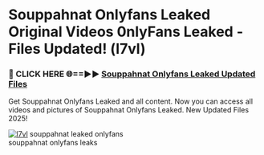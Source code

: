 # Souppahnat Onlyfans Leaked Original Videos 0nlyFans Leaked - Files Updated! (l7vl)

<h3>🔴 CLICK HERE 🌐==►► <a href="https://tinyurl.com/2jnfzry5" rel="nofollow">Souppahnat Onlyfans Leaked Updated Files</a></h3>

Get Souppahnat Onlyfans Leaked and all content. Now you can access all videos and pictures of Souppahnat Onlyfans Leaked. New Updated Files 2025!

[![l7vl](https://i.imgur.com/GyGTBgg.gif)](https://tinyurl.com/2jnfzry5)
souppahnat leaked onlyfans<br>
souppahnat onlyfans leaks